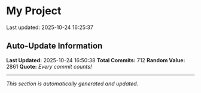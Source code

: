 # My Project


Last updated: 2025-10-24 16:25:37















































































































































































































































































































































































































































































































































































































































































































































































































































































































































































































































































































































## Auto-Update Information

**Last Updated:** 2025-10-24 16:50:38
**Total Commits:** 712
**Random Value:** 2861
**Quote:** _Every commit counts!_

---
_This section is automatically generated and updated._
